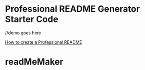 # Professional README Generator Starter Code

//demo goes here

[How to create a Professional README](https://coding-boot-camp.github.io/full-stack/github/professional-readme-guide)
# readMeMaker
